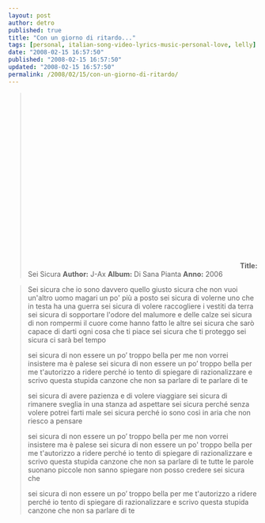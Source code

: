 ```yaml
---
layout: post
author: detro
published: true
title: "Con un giorno di ritardo..."
tags: [personal, italian-song-video-lyrics-music-personal-love, lelly]
date: "2008-02-15 16:57:50"
published: "2008-02-15 16:57:50"
updated: "2008-02-15 16:57:50"
permalink: /2008/02/15/con-un-giorno-di-ritardo/
---
```


<blockquote>
<object width="425" height="355"><param name="movie" value="http://www.youtube.com/v/qyyKNpEoqUM&rel=1"></param><param name="wmode" value="transparent"></param><embed src="http://www.youtube.com/v/qyyKNpEoqUM&rel=1" type="application/x-shockwave-flash" wmode="transparent" width="425" height="355"></embed></object>
<strong>Title:</strong> Sei Sicura
<strong>Author:</strong> J-Ax
<strong>Album:</strong> Di Sana Pianta
<strong>Anno:</strong> 2006
</blockquote>

<!--more-->
<blockquote>
Sei sicura che io sono
davvero quello giusto
sicura che non vuoi un'altro uomo
magari un po' più a posto
sei sicura di volerne uno
che in testa ha una guerra
sei sicura di volere raccogliere i vestiti da terra
sei sicura di sopportare l'odore
del malumore e delle calze
sei sicura di non rompermi il cuore
come hanno fatto le altre
sei sicura che sarò capace
di darti ogni cosa che ti piace
sei sicura che ti proteggo
sei sicura ci sarà bel tempo

sei sicura di non essere un po’ troppo bella per me
non vorrei insistere ma è
palese
sei sicura di non essere un po’ troppo bella per me
t'autorizzo a ridere
perché
io tento di spiegare
di razionalizzare
e scrivo questa stupida canzone
che non sa
parlare di te parlare di te

sei sicura di avere pazienza
e di volere viaggiare
sei sicura di rimanere sveglia
in una stanza ad aspettare
sei sicura perché senza volere
potrei farti male
sei sicura
perché io sono così in aria
che non riesco a pensare

sei sicura di non essere un po’ troppo bella per me
non vorrei insistere ma è
palese
sei sicura di non essere un po' troppo bella per me
t'autorizzo a ridere
perché
io tento di spiegare
di razionalizzare
e scrivo questa stupida canzone
che non sa
parlare di te
tutte le parole
suonano piccole
non sanno spiegare
non posso credere
sei sicura che

sei sicura di non essere un po’ troppo bella per me
t'autorizzo a ridere
perché
io tento di spiegare
di razionalizzare
e scrivo questa stupida canzone
che non sa
parlare di te
</blockquote>
